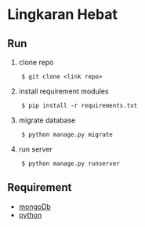 # Lingkaran Hebat

## Run

1. clone repo
```
    $ git clone <link repo>
```
2. install requirement modules
```
    $ pip install -r requirements.txt
```
3. migrate database
```
    $ python manage.py migrate
```
4. run server
```
    $ python manage.py runserver
```

## Requirement

- [mongoDb](https://www.mongodb.com/products/compass)
- [python](https://www.python.org/)